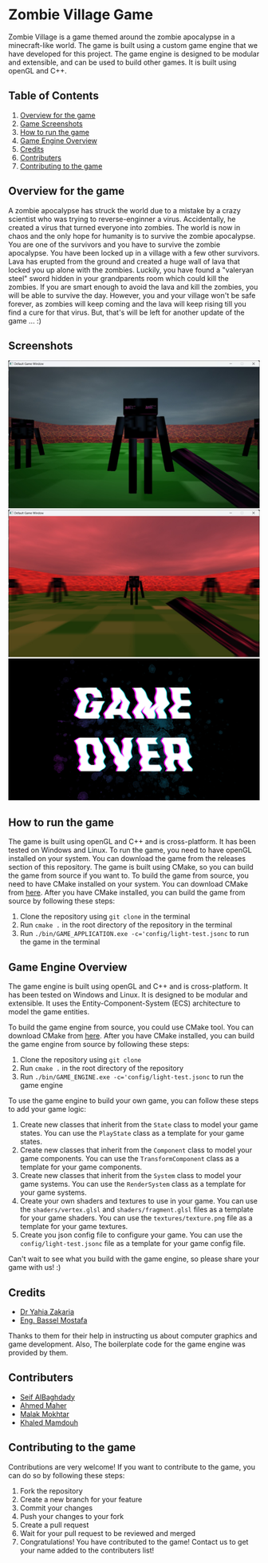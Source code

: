 # Zombie Village Game

Zombie Village is a game themed around the zombie apocalypse in a minecraft-like world. The game is built using a custom game engine that we have developed for this project. The game engine is designed to be modular and extensible, and can be used to build other games. It is built using openGL and C++.

## Table of Contents

1. [Overview for the game](#overview-for-the-game)
1. [Game Screenshots](#screenshots)
1. [How to run the game](#how-to-run-the-game)
1. [Game Engine Overview](#game-engine-overview)
1. [Credits](#credits)
1. [Contributers](#contributers)
1. [Contributing to the game](#contributing-to-the-game)

## Overview for the game

A zombie apocalypse has struck the world due to a mistake by a crazy scientist who was trying to reverse-enginner a virus. Accidentally, he created a virus that turned everyone into zombies. The world is now in chaos and the only hope for humanity is to survive the zombie apocalypse. You are one of the survivors and you have to survive the zombie apocalypse. You have been locked up in a village with a few other survivors. Lava has erupted from the ground and created a huge wall of lava that locked you up alone with the zombies. Luckily, you have found a "valeryan steel" sword hidden in your grandparents room which could kill the zombies. If you are smart enough to avoid the lava and kill the zombies, you will be able to survive the day. However, you and your village won't be safe forever, as zombies will keep coming and the lava will keep rising till you find a cure for that virus. But, that's will be left for another update of the game ... :)


## Screenshots

![Gameplay](docs/gameplay-screenshots/play-state.jpeg)
![Gameplay](docs/gameplay-screenshots/damaged-state.jpeg)
![Lose Screen](assets/textures/gameover.png)

## How to run the game

The game is built using openGL and C++ and is cross-platform. It has been tested on Windows and Linux. To run the game, you need to have openGL installed on your system. You can download the game from the releases section of this repository. The game is built using CMake, so you can build the game from source if you want to. To build the game from source, you need to have CMake installed on your system. You can download CMake from [here](https://cmake.org/download/). After you have CMake installed, you can build the game from source by following these steps:

1. Clone the repository using `git clone` in the terminal
2. Run `cmake .` in the root directory of the repository in the terminal
3. Run `./bin/GAME_APPLICATION.exe -c='config/light-test.jsonc` to run the game in the terminal

## Game Engine Overview

The game engine is built using openGL and C++ and is cross-platform. It has been tested on Windows and Linux. It is designed to be modular and extensible. It uses the Entity-Component-System (ECS) architecture to model the game entities. 

To build the game engine from source, you could use CMake tool. You can download CMake from [here](https://cmake.org/download/). After you have CMake installed, you can build the game engine from source by following these steps:

1. Clone the repository using `git clone`
1. Run `cmake .` in the root directory of the repository
1. Run `./bin/GAME_ENGINE.exe -c='config/light-test.jsonc` to run the game engine

To use the game engine to build your own game, you can follow these steps to add your game logic:

1. Create new classes that inherit from the `State` class to model your game states. You can use the `PlayState` class as a template for your game states.
1. Create new classes that inherit from the `Component` class to model your game components. You can use the `TransformComponent` class as a template for your game components.
1. Create new classes that inherit from the `System` class to model your game systems. You can use the `RenderSystem` class as a template for your game systems.
1. Create your own shaders and textures to use in your game. You can use the `shaders/vertex.glsl` and `shaders/fragment.glsl` files as a template for your game shaders. You can use the `textures/texture.png` file as a template for your game textures.
1. Create you json config file to configure your game. You can use the `config/light-test.jsonc` file as a template for your game config file.

Can't wait to see what you build with the game engine, so please share your game with us! :)

## Credits

- [Dr Yahia Zakaria](https://github.com/yahiaetman) 
- [Eng. Bassel Mostafa](https://github.com/bassel97)

Thanks to them for their help in instructing us about computer graphics and game development. Also, The boilerplate code for the game engine was provided by them.

## Contributers

- [Seif AlBaghdady](https://github.com/seifAlbaghdady)
- [Ahmed Maher](https://github.com/AhmedMaher309)
- [Malak Mokhtar](https://github.com/Malak-Mokhtar)
- [Khaled Mamdouh](https://github.com/Khalidmamdou7)

## Contributing to the game

Contributions are very welcome! If you want to contribute to the game, you can do so by following these steps:

1. Fork the repository
1. Create a new branch for your feature
1. Commit your changes
1. Push your changes to your fork
1. Create a pull request
1. Wait for your pull request to be reviewed and merged
1. Congratulations! You have contributed to the game! Contact us to get your name added to the contributers list!